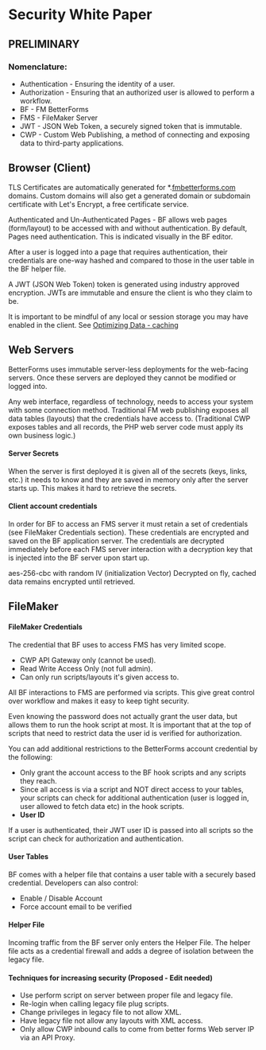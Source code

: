 # Security White Paper

## PRELIMINARY

### Nomenclature:

* Authentication - Ensuring the identity of a user.
* Authorization - Ensuring that an authorized user is allowed to perform a workflow.
* BF - FM BetterForms
* FMS - FileMaker Server
* JWT - JSON Web Token, a securely signed token that is immutable.
* CWP - Custom Web Publishing, a method of connecting and exposing data to third-party applications.

## Browser (Client)

TLS Certificates are automatically generated for \*.[fmbetterforms.com](https://app.fmbetterforms.com/) domains. Custom domains will also get a generated domain or subdomain certificate with Let's Encrypt, a free certificate service.

Authenticated and Un-Authenticated Pages - BF allows web pages (form/layout) to be accessed with and without authentication. By default, Pages need authentication. This is indicated visually in the BF editor.

After a user is logged into a page that requires authentication, their credentials are one-way hashed and compared to those in the user table in the BF helper file.

A JWT (JSON Web Token) token is generated using industry approved encryption. JWTs are immutable and ensure the client is who they claim to be.

It is important to be mindful of any local or session storage you may have enabled in the client. See [Optimizing Data - caching](../getting-started/environment/pages-deep-dive/page-data-model-config.md#caching-and-syncing)

## Web Servers

BetterForms uses immutable server-less deployments for the web-facing servers. Once these servers are deployed they cannot be modified or logged into.

Any web interface, regardless of technology, needs to access your system with some connection method. Traditional FM web publishing exposes all data tables (layouts) that the credentials have access to. (Traditional CWP exposes tables and all records, the PHP web server code must apply its own business logic.)

#### Server Secrets

When the server is first deployed it is given all of the secrets (keys, links, etc.) it needs to know and they are saved in memory only after the server starts up. This makes it hard to retrieve the secrets.

#### Client account credentials

In order for BF to access an FMS server it must retain a set of credentials (see FileMaker Credentials section). These credentials are encrypted and saved on the BF application server. The credentials are decrypted immediately before each FMS server interaction with a decryption key that is injected into the BF server upon start up.

aes-256-cbc with random IV (initialization Vector) Decrypted on fly, cached data remains encrypted until retrieved.

## FileMaker

#### FileMaker Credentials

The credential that BF uses to access FMS has very limited scope.

* CWP API Gateway only (cannot be used).
* Read Write Access Only (not full admin).
* Can only run scripts/layouts it's given access to.

All BF interactions to FMS are performed via scripts. This give great control over workflow and makes it easy to keep tight security.

Even knowing the password does not actually grant the user data, but allows them to run the hook script at most. It is important that at the top of scripts that need to restrict data the user id is verified for authorization.

You can add additional restrictions to the BetterForms account credential by the following:

* Only grant the account access to the BF hook scripts and any scripts they reach.
* Since all access is via a script and NOT direct access to your tables, your scripts can check for additional authentication (user is logged in, user allowed to fetch data etc) in the hook scripts.
* **User ID**

If a user is authenticated, their JWT user ID is passed into all scripts so the script can check for authorization and authentication.

#### User Tables

BF comes with a helper file that contains a user table with a securely based credential. Developers can also control: 

* Enable / Disable Account
* Force account email to be verified

#### Helper File

Incoming traffic from the BF server only enters the Helper File. The helper file acts as a credential firewall and adds a degree of isolation between the legacy file.

#### Techniques for increasing security (Proposed - Edit needed)

* Use perform script on server between proper file and legacy file.
* Re-login when calling legacy file plug scripts.
* Change privileges in legacy file to not allow XML.
* Have legacy file not allow any layouts with XML access.
* Only allow CWP inbound calls to come from better forms Web server IP via an API Proxy.

